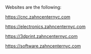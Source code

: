 Websites are the following:


https://cnc.zahncenternyc.com

https://electronics.zahncenternyc.com

https://3dprint.zahncenternyc.com

https://software.zahncenternyc.com
